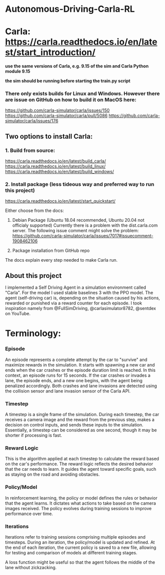 # Autonomous-Driving-Carla-RL

# Carla: https://carla.readthedocs.io/en/latest/start_introduction/

**use the same versions of Carla, e.g. 9.15 of the sim and Carla Python module 9.15**

**the sim should be running before starting the train.py script**

### There only exists builds for Linux and Windows. However there are issue on GitHub on how to build it on MacOS here: 

https://github.com/carla-simulator/carla/issues/150  
https://github.com/carla-simulator/carla/pull/5086
https://github.com/carla-simulator/carla/issues/176

## Two options to install Carla:
### 1. Build from source:
https://carla.readthedocs.io/en/latest/build_carla/
https://carla.readthedocs.io/en/latest/build_linux/
https://carla.readthedocs.io/en/latest/build_windows/

### 2. Install package (less tideous way and preferred way to run this project)
https://carla.readthedocs.io/en/latest/start_quickstart/

Either choose from the docs:
1. Debian Package (Ubuntu 18.04 recommended, Ubuntu 20.04 not officialy supported)
Currently there is a problem with the dist.carla.com server. The following issue comment might solve the problem: https://github.com/carla-simulator/carla/issues/7017#issuecomment-1908462106 

2. Package installation from GitHub repo

The docs explain every step needed to make Carla run.

## About this project

I implemented a Self Driving Agent in a simulation environment called "Carla". For the model I used stable baselines 3 with the PPO model. The agent (self-driving car) is, depending on the situation caused by his actions, rewarded or punished via a reward counter for each episode. I took inspiration namely from @FullSimDriving, @carlasimulator8782, @sentdex on YouTube.

# Terminology:

### Episode
An episode represents a complete attempt by the car to "survive" and maximize rewards in the simulation. It starts with spawning a new car and ends when the car crashes or the episode duration limit is reached. In this context, an episode runs for 15 seconds. If the car crashes or invades a lane, the episode ends, and a new one begins, with the agent being penalized accordingly. Both crashes and lane invasions are detected using the collision sensor and lane invasion sensor of the Carla API.

### Timestep
A timestep is a single frame of the simulation. During each timestep, the car receives a camera image and the reward from the previous step, makes a decision on control inputs, and sends these inputs to the simulation. Essentially, a timestep can be considered as one second, though it may be shorter if processing is fast.

### Reward Logic
This is the algorithm applied at each timestep to calculate the reward based on the car's performance. The reward logic reflects the desired behavior that the car needs to learn. It guides the agent toward specific goals, such as staying on the road and avoiding obstacles.

### Policy/Model
In reinforcement learning, the policy or model defines the rules or behavior that the agent learns. It dictates what actions to take based on the camera images received. The policy evolves during training sessions to improve performance over time.

### Iterations
Iterations refer to training sessions comprising multiple episodes and timesteps. During an iteration, the policy/model is updated and refined. At the end of each iteration, the current policy is saved to a new file, allowing for testing and comparison of models at different training stages.


A loss function might be useful so that the agent follows the middle of the lane without zickzacking.
